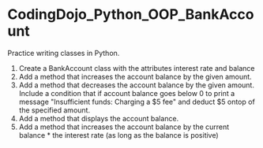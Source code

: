 # CodingDojo_Python_OOP_BankAccount
Practice writing classes in Python.

1. Create a BankAccount class with the attributes interest rate and balance
2. Add a method that increases the account balance by the given amount.
3. Add a method that decreases the account balance by the given amount. Include a condition that if account balance goes below 0 to print a message "Insufficient funds: Charging a $5 fee" and deduct $5 ontop of the specified amount.
4. Add a method that displays the account balance. 
5. Add a method that increases the account balance by the current balance * the interest rate (as long as the balance is positive)
